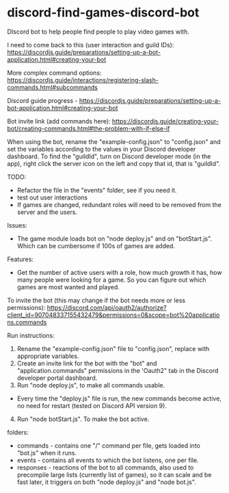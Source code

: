 # discord-find-games-discord-bot
DIscord bot to help people find people to play video games with.

I need to come back to this (user interaction and guild IDs):
https://discordjs.guide/preparations/setting-up-a-bot-application.html#creating-your-bot

More complex command options: https://discordjs.guide/interactions/registering-slash-commands.html#subcommands

Discord guide progress - https://discordjs.guide/preparations/setting-up-a-bot-application.html#creating-your-bot


Bot invite link (add commands here):
https://discordjs.guide/creating-your-bot/creating-commands.html#the-problem-with-if-else-if

When using the bot, rename the "example-config.json" to "config.json" and set the variables according to the values in your Discord developer dashboard.
To find the "guildId", turn on Discord developer mode (in the app), right click the server icon on the left and copy that id, that is "guildId".

TODO:
- Refactor the file in the "events" folder, see if you need it.
- test out user interactions
- If games are changed, redundant roles will need to be removed from the server and the users.

Issues:
- The game module loads bot on "node deploy.js" and on "botStart.js". Which can be cumbersome if 100s of games are added.


Features:
- Get the number of active users with a role, how much growth it has, how many people were looking for a game. So you can figure out which games are most wanted and played.

To invite the bot (this may change if the bot needs more or less permissions):
https://discord.com/api/oauth2/authorize?client_id=907048337155432479&permissions=0&scope=bot%20applications.commands

Run instructions:
1. Rename the "example-config.json" file to "config.json", replace with appropriate variables.
2. Create an invite link for the bot with the "bot" and "application.commands" permissions in the 'Oauth2" tab in the Discord developer portal dashboard.
3. Run "node deploy.js", to make all commands usable.
- Every time the "deploy.js" file is run, the new commands become active, no need for restart (tested on Discord API version 9).
4. Run "node botStart.js". To make the bot active.

folders:
- commands - contains one "/" command per file, gets loaded into "bot.js" when it runs.
- events - contains all events to which the bot listens, one per file.
- responses - reactions of the bot to all commands, also used to precompile large lists (currently list of games), so it can scale and be fast later, it triggers on both "node deploy.js" and "node bot.js".